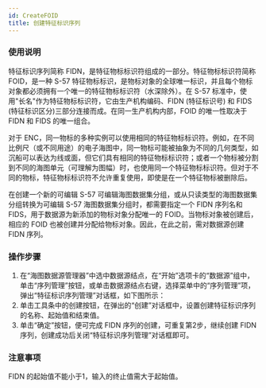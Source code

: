 ```yaml
---
id: CreateFOID
title: 创建特征标识序列
---
```

###  使用说明

特征标识序列简称 FIDN，是特征物标标识符组成的一部分。特征物标标识符简称FOID，是一种 S-57 特征物标标识，是物标对象的全球唯一标识，并且每个物标对象都必须拥有一个唯一的特征物标标识符（水深除外）。在 S-57 标准中，使用"长名"作为特征物标标识符，它由生产机构编码、FIDN (特征标识号) 和 FIDS (特征标识区分)三部分连接而成。在同一生产机构内部，FOID 的唯一性取决于 FIDN 和 FIDS 的唯一组合。

对于 ENC，同一物标的多种实例可以使用相同的特征物标标识符。例如，在不同比例尺（或不同用途）的电子海图中，同一物标可能被抽象为不同的几何类型，如沉船可以表达为线或面，但它们具有相同的特征物标标识符；或者一个物标被分割到不同的海图单元（可理解为图幅）时，也使用同一个特征物标标识符。但对于不同的物标，特征物标标识符不允许重复使用，即使是在一个特征物标被删除后。

在创建一个新的可编辑 S-57 可编辑海图数据集分组，或从只读类型的海图数据集分组转换为可编辑 S-57 海图数据集分组时，都需要指定一个 FIDN 序列名和 FIDS，用于数据源为新添加的物标对象分配唯一的 FOID。当物标对象被创建后，相应的 FOID 也被创建并分配给物标对象。因此，在此之前，需对数据源创建 FIDN 序列。

###  操作步骤

  1. 在“海图数据源管理器”中选中数据源结点，在“开始”选项卡的“数据源”组中，单击“序列管理”按钮，或单击数据源结点右键，选择菜单中的“序列管理”项，弹出“特征标识序列管理”对话框，如下图所示：
  2. 单击工具条中的创建按钮，在弹出的“创建”对话框中，设置创建特征标识序列的名称、起始值和结束值。
  3. 单击“确定”按钮，便可完成 FIDN 序列的创建，可重复第2步，继续创建 FIDN 序列，创建成功后关闭“特征标识序列管理”对话框即可。

###  注意事项

FIDN 的起始值不能小于1，输入的终止值需大于起始值。